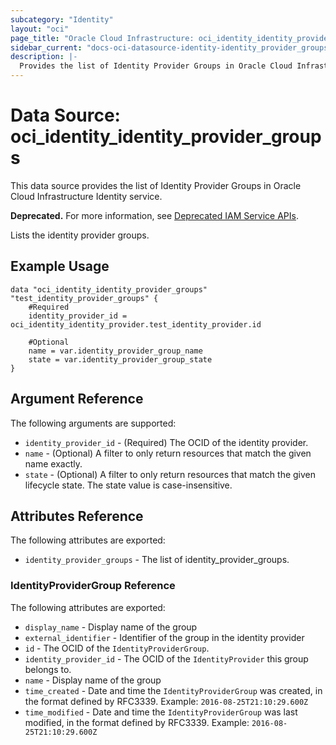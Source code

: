 ```yaml
---
subcategory: "Identity"
layout: "oci"
page_title: "Oracle Cloud Infrastructure: oci_identity_identity_provider_groups"
sidebar_current: "docs-oci-datasource-identity-identity_provider_groups"
description: |-
  Provides the list of Identity Provider Groups in Oracle Cloud Infrastructure Identity service
---
```


# Data Source: oci_identity_identity_provider_groups
This data source provides the list of Identity Provider Groups in Oracle Cloud Infrastructure Identity service.

**Deprecated.** For more information, see [Deprecated IAM Service APIs](https://docs.cloud.oracle.com/iaas/Content/Identity/Reference/deprecatediamapis.htm).

Lists the identity provider groups.


## Example Usage

```hcl
data "oci_identity_identity_provider_groups" "test_identity_provider_groups" {
	#Required
	identity_provider_id = oci_identity_identity_provider.test_identity_provider.id

	#Optional
	name = var.identity_provider_group_name
	state = var.identity_provider_group_state
}
```

## Argument Reference

The following arguments are supported:

* `identity_provider_id` - (Required) The OCID of the identity provider.
* `name` - (Optional) A filter to only return resources that match the given name exactly. 
* `state` - (Optional) A filter to only return resources that match the given lifecycle state.  The state value is case-insensitive. 


## Attributes Reference

The following attributes are exported:

* `identity_provider_groups` - The list of identity_provider_groups.

### IdentityProviderGroup Reference

The following attributes are exported:

* `display_name` - Display name of the group
* `external_identifier` - Identifier of the group in the identity provider
* `id` - The OCID of the `IdentityProviderGroup`.
* `identity_provider_id` - The OCID of the `IdentityProvider` this group belongs to.
* `name` - Display name of the group
* `time_created` - Date and time the `IdentityProviderGroup` was created, in the format defined by RFC3339.  Example: `2016-08-25T21:10:29.600Z` 
* `time_modified` - Date and time the `IdentityProviderGroup` was last modified, in the format defined by RFC3339.  Example: `2016-08-25T21:10:29.600Z` 

